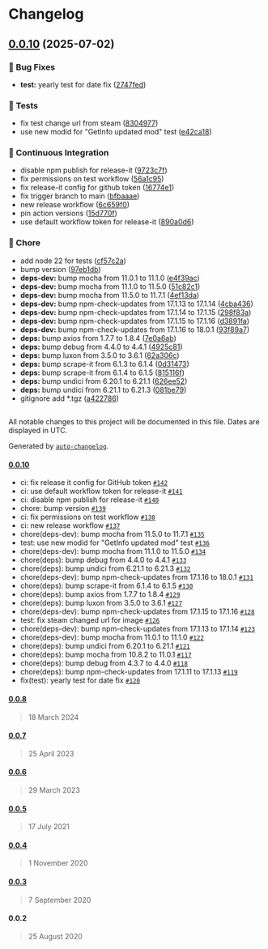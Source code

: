 # Changelog

## [0.0.10](https://github.com/axi92/steam-workshop-scraper/compare/0.0.8...0.0.10) (2025-07-02)

### 🐛 Bug Fixes

* **test:** yearly test for date fix ([2747fed](https://github.com/axi92/steam-workshop-scraper/commit/2747fed9f94552b400dc3fdc7898280b45270162))

### 🧪 Tests

* fix test change url from steam ([8304977](https://github.com/axi92/steam-workshop-scraper/commit/8304977a9a554c68d0e848a24a7e3fa60a312376))
* use new modid for "GetInfo updated mod" test ([e42ca18](https://github.com/axi92/steam-workshop-scraper/commit/e42ca182237025c0d1b6df7a61a6591517198989))

### 🚀 Continuous Integration

* disable npm publish for release-it ([9723c7f](https://github.com/axi92/steam-workshop-scraper/commit/9723c7fba102c40eef0de1ee3dbdba9b2014e4dd))
* fix permissions on test workflow ([56a1c95](https://github.com/axi92/steam-workshop-scraper/commit/56a1c956afd08a86921d2c33c3ee9d98fb9acea7))
* fix release-it config for github token ([16774e1](https://github.com/axi92/steam-workshop-scraper/commit/16774e19c34ff35c5122f30cbf933e9932373182))
* fix trigger branch to main ([bfbaaae](https://github.com/axi92/steam-workshop-scraper/commit/bfbaaae61daa0989916540e74e1042a0a2e43fcc))
* new release workflow ([6c659f0](https://github.com/axi92/steam-workshop-scraper/commit/6c659f0cd8802feac5b27b86251eae51d60d24a6))
* pin action versions ([15d770f](https://github.com/axi92/steam-workshop-scraper/commit/15d770f87594a99868521994b1670be72a325425))
* use default workflow token for release-it ([890a0d6](https://github.com/axi92/steam-workshop-scraper/commit/890a0d61c214cb66368f087f0430fb04b7a243e6))

### 🧹 Chore

* add node 22 for tests ([cf57c2a](https://github.com/axi92/steam-workshop-scraper/commit/cf57c2a431f8599854b69346fd25e35aa91604f7))
* bump version ([97eb1db](https://github.com/axi92/steam-workshop-scraper/commit/97eb1dba9cf1bd26a72dda99f9aed3e5fc51df7d))
* **deps-dev:** bump mocha from 11.0.1 to 11.1.0 ([e4f39ac](https://github.com/axi92/steam-workshop-scraper/commit/e4f39aca19a7c017429aa907edd46b858e490616))
* **deps-dev:** bump mocha from 11.1.0 to 11.5.0 ([51c82c1](https://github.com/axi92/steam-workshop-scraper/commit/51c82c1f19a990753763374b5e7682111dc557fd))
* **deps-dev:** bump mocha from 11.5.0 to 11.7.1 ([4ef13da](https://github.com/axi92/steam-workshop-scraper/commit/4ef13da8649fbe2f99b2d3be3bd7d2fafcb921a2))
* **deps-dev:** bump npm-check-updates from 17.1.13 to 17.1.14 ([4cba436](https://github.com/axi92/steam-workshop-scraper/commit/4cba4367d54aef82c49fe372c1f9cd6e7e86da5e))
* **deps-dev:** bump npm-check-updates from 17.1.14 to 17.1.15 ([298f83a](https://github.com/axi92/steam-workshop-scraper/commit/298f83a61f7076dc4bd6a00fdbd7c8ee89f9b7a2))
* **deps-dev:** bump npm-check-updates from 17.1.15 to 17.1.16 ([d3891fa](https://github.com/axi92/steam-workshop-scraper/commit/d3891fa3b484a51b1cbfaad01fc7367f5e0dd034))
* **deps-dev:** bump npm-check-updates from 17.1.16 to 18.0.1 ([93f89a7](https://github.com/axi92/steam-workshop-scraper/commit/93f89a78dfe152ae29f6f747bfe29e4f7dd9a598))
* **deps:** bump axios from 1.7.7 to 1.8.4 ([7e0a6ab](https://github.com/axi92/steam-workshop-scraper/commit/7e0a6ab8724e4862b5586008e3620ab8137dc14f))
* **deps:** bump debug from 4.4.0 to 4.4.1 ([4925c81](https://github.com/axi92/steam-workshop-scraper/commit/4925c8101d35bf3797a03aa756a08e1704c83eab))
* **deps:** bump luxon from 3.5.0 to 3.6.1 ([62a306c](https://github.com/axi92/steam-workshop-scraper/commit/62a306cc4aa69936826bb14a26a126cfc4a75ffc))
* **deps:** bump scrape-it from 6.1.3 to 6.1.4 ([0d31473](https://github.com/axi92/steam-workshop-scraper/commit/0d3147376e4eef0d435676e3aa58b43b8e5b77e0))
* **deps:** bump scrape-it from 6.1.4 to 6.1.5 ([815116f](https://github.com/axi92/steam-workshop-scraper/commit/815116ff6f9b43e0904f0628011b0b486da109f8))
* **deps:** bump undici from 6.20.1 to 6.21.1 ([626ee52](https://github.com/axi92/steam-workshop-scraper/commit/626ee529298b56355a6ffecd3407545e94b9d26b))
* **deps:** bump undici from 6.21.1 to 6.21.3 ([081be79](https://github.com/axi92/steam-workshop-scraper/commit/081be79d12ef38ffbc9fb9927fbc41e246dd2ef2))
* gitignore add *.tgz ([a422786](https://github.com/axi92/steam-workshop-scraper/commit/a422786d1a3482e9b236f15a3c5425ddc1570bc0))

##

All notable changes to this project will be documented in this file. Dates are displayed in UTC.

Generated by [`auto-changelog`](https://github.com/CookPete/auto-changelog).

#### [0.0.10](https://github.com/axi92/steam-workshop-scraper/compare/0.0.8...0.0.10)

- ci: fix release it config for GitHub token [`#142`](https://github.com/axi92/steam-workshop-scraper/pull/142)
- ci: use default workflow token for release-it [`#141`](https://github.com/axi92/steam-workshop-scraper/pull/141)
- ci: disable npm publish for release-it [`#140`](https://github.com/axi92/steam-workshop-scraper/pull/140)
- chore: bump version [`#139`](https://github.com/axi92/steam-workshop-scraper/pull/139)
- ci: fix permissions on test workflow [`#138`](https://github.com/axi92/steam-workshop-scraper/pull/138)
- ci: new release workflow [`#137`](https://github.com/axi92/steam-workshop-scraper/pull/137)
- chore(deps-dev): bump mocha from 11.5.0 to 11.7.1 [`#135`](https://github.com/axi92/steam-workshop-scraper/pull/135)
- test: use new modid for "GetInfo updated mod" test [`#136`](https://github.com/axi92/steam-workshop-scraper/pull/136)
- chore(deps-dev): bump mocha from 11.1.0 to 11.5.0 [`#134`](https://github.com/axi92/steam-workshop-scraper/pull/134)
- chore(deps): bump debug from 4.4.0 to 4.4.1 [`#133`](https://github.com/axi92/steam-workshop-scraper/pull/133)
- chore(deps): bump undici from 6.21.1 to 6.21.3 [`#132`](https://github.com/axi92/steam-workshop-scraper/pull/132)
- chore(deps-dev): bump npm-check-updates from 17.1.16 to 18.0.1 [`#131`](https://github.com/axi92/steam-workshop-scraper/pull/131)
- chore(deps): bump scrape-it from 6.1.4 to 6.1.5 [`#130`](https://github.com/axi92/steam-workshop-scraper/pull/130)
- chore(deps): bump axios from 1.7.7 to 1.8.4 [`#129`](https://github.com/axi92/steam-workshop-scraper/pull/129)
- chore(deps): bump luxon from 3.5.0 to 3.6.1 [`#127`](https://github.com/axi92/steam-workshop-scraper/pull/127)
- chore(deps-dev): bump npm-check-updates from 17.1.15 to 17.1.16 [`#128`](https://github.com/axi92/steam-workshop-scraper/pull/128)
- test: fix steam changed url for image [`#126`](https://github.com/axi92/steam-workshop-scraper/pull/126)
- chore(deps-dev): bump npm-check-updates from 17.1.13 to 17.1.14 [`#123`](https://github.com/axi92/steam-workshop-scraper/pull/123)
- chore(deps-dev): bump mocha from 11.0.1 to 11.1.0 [`#122`](https://github.com/axi92/steam-workshop-scraper/pull/122)
- chore(deps): bump undici from 6.20.1 to 6.21.1 [`#121`](https://github.com/axi92/steam-workshop-scraper/pull/121)
- chore(deps): bump mocha from 10.8.2 to 11.0.1 [`#117`](https://github.com/axi92/steam-workshop-scraper/pull/117)
- chore(deps): bump debug from 4.3.7 to 4.4.0 [`#118`](https://github.com/axi92/steam-workshop-scraper/pull/118)
- chore(deps): bump npm-check-updates from 17.1.11 to 17.1.13 [`#119`](https://github.com/axi92/steam-workshop-scraper/pull/119)
- fix(test): yearly test for date fix [`#120`](https://github.com/axi92/steam-workshop-scraper/pull/120)

#### [0.0.8](https://github.com/axi92/steam-workshop-scraper/compare/0.0.7...0.0.8)

> 18 March 2024

#### [0.0.7](https://github.com/axi92/steam-workshop-scraper/compare/0.0.6...0.0.7)

> 25 April 2023

#### [0.0.6](https://github.com/axi92/steam-workshop-scraper/compare/0.0.5...0.0.6)

> 29 March 2023

#### [0.0.5](https://github.com/axi92/steam-workshop-scraper/compare/0.0.4...0.0.5)

> 17 July 2021

#### [0.0.4](https://github.com/axi92/steam-workshop-scraper/compare/0.0.3...0.0.4)

> 1 November 2020

#### [0.0.3](https://github.com/axi92/steam-workshop-scraper/compare/0.0.2...0.0.3)

> 7 September 2020

#### 0.0.2

> 25 August 2020
